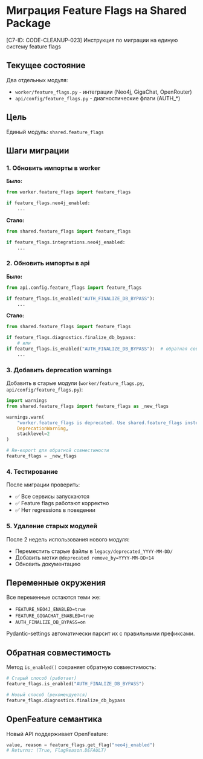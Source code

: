 # Миграция Feature Flags на Shared Package

[C7-ID: CODE-CLEANUP-023] Инструкция по миграции на единую систему feature flags

## Текущее состояние

Два отдельных модуля:
- `worker/feature_flags.py` - интеграции (Neo4j, GigaChat, OpenRouter)
- `api/config/feature_flags.py` - диагностические флаги (AUTH_*)

## Цель

Единый модуль: `shared.feature_flags`

## Шаги миграции

### 1. Обновить импорты в worker

**Было:**
```python
from worker.feature_flags import feature_flags

if feature_flags.neo4j_enabled:
    ...
```

**Стало:**
```python
from shared.feature_flags import feature_flags

if feature_flags.integrations.neo4j_enabled:
    ...
```

### 2. Обновить импорты в api

**Было:**
```python
from api.config.feature_flags import feature_flags

if feature_flags.is_enabled("AUTH_FINALIZE_DB_BYPASS"):
    ...
```

**Стало:**
```python
from shared.feature_flags import feature_flags

if feature_flags.diagnostics.finalize_db_bypass:
    # или
if feature_flags.is_enabled("AUTH_FINALIZE_DB_BYPASS"):  # обратная совместимость
    ...
```

### 3. Добавить deprecation warnings

Добавить в старые модули (`worker/feature_flags.py`, `api/config/feature_flags.py`):

```python
import warnings
from shared.feature_flags import feature_flags as _new_flags

warnings.warn(
    "worker.feature_flags is deprecated. Use shared.feature_flags instead.",
    DeprecationWarning,
    stacklevel=2
)

# Re-export для обратной совместимости
feature_flags = _new_flags
```

### 4. Тестирование

После миграции проверить:
- ✅ Все сервисы запускаются
- ✅ Feature flags работают корректно
- ✅ Нет regressions в поведении

### 5. Удаление старых модулей

После 2 недель использования нового модуля:
- Переместить старые файлы в `legacy/deprecated_YYYY-MM-DD/`
- Добавить метки `@deprecated remove_by=YYYY-MM-DD+14`
- Обновить документацию

## Переменные окружения

Все переменные остаются теми же:
- `FEATURE_NEO4J_ENABLED=true`
- `FEATURE_GIGACHAT_ENABLED=true`
- `AUTH_FINALIZE_DB_BYPASS=on`

Pydantic-settings автоматически парсит их с правильными префиксами.

## Обратная совместимость

Метод `is_enabled()` сохраняет обратную совместимость:
```python
# Старый способ (работает)
feature_flags.is_enabled("AUTH_FINALIZE_DB_BYPASS")

# Новый способ (рекомендуется)
feature_flags.diagnostics.finalize_db_bypass
```

## OpenFeature семантика

Новый API поддерживает OpenFeature:
```python
value, reason = feature_flags.get_flag("neo4j_enabled")
# Returns: (True, FlagReason.DEFAULT)
```

